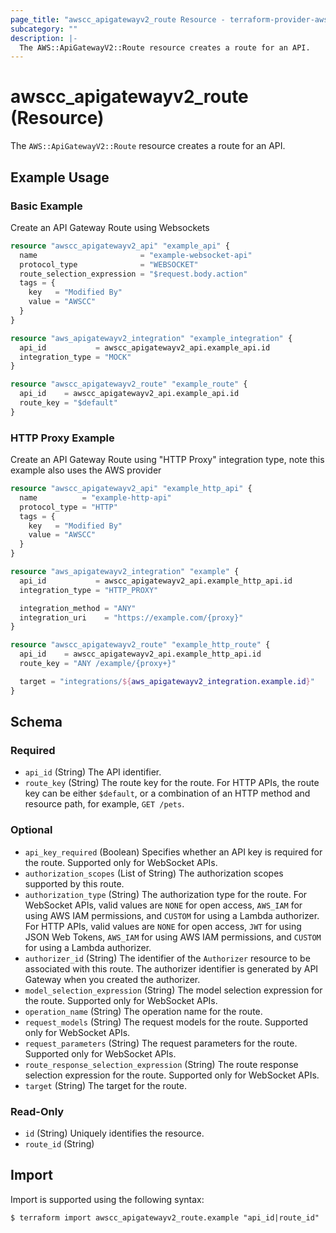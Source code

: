 ```yaml
---
page_title: "awscc_apigatewayv2_route Resource - terraform-provider-awscc"
subcategory: ""
description: |-
  The AWS::ApiGatewayV2::Route resource creates a route for an API.
---
```


# awscc_apigatewayv2_route (Resource)

The ``AWS::ApiGatewayV2::Route`` resource creates a route for an API.

## Example Usage

### Basic Example
Create an API Gateway Route using Websockets
```terraform
resource "awscc_apigatewayv2_api" "example_api" {
  name                       = "example-websocket-api"
  protocol_type              = "WEBSOCKET"
  route_selection_expression = "$request.body.action"
  tags = {
    key   = "Modified By"
    value = "AWSCC"
  }
}

resource "aws_apigatewayv2_integration" "example_integration" {
  api_id           = awscc_apigatewayv2_api.example_api.id
  integration_type = "MOCK"
}

resource "awscc_apigatewayv2_route" "example_route" {
  api_id    = awscc_apigatewayv2_api.example_api.id
  route_key = "$default"
}
```

### HTTP Proxy Example
Create an API Gateway Route using "HTTP Proxy" integration type, note this example also uses the AWS provider
```terraform
resource "awscc_apigatewayv2_api" "example_http_api" {
  name          = "example-http-api"
  protocol_type = "HTTP"
  tags = {
    key   = "Modified By"
    value = "AWSCC"
  }
}

resource "aws_apigatewayv2_integration" "example" {
  api_id           = awscc_apigatewayv2_api.example_http_api.id
  integration_type = "HTTP_PROXY"

  integration_method = "ANY"
  integration_uri    = "https://example.com/{proxy}"
}

resource "awscc_apigatewayv2_route" "example_http_route" {
  api_id    = awscc_apigatewayv2_api.example_http_api.id
  route_key = "ANY /example/{proxy+}"

  target = "integrations/${aws_apigatewayv2_integration.example.id}"
}
```

<!-- schema generated by tfplugindocs -->
## Schema

### Required

- `api_id` (String) The API identifier.
- `route_key` (String) The route key for the route. For HTTP APIs, the route key can be either ``$default``, or a combination of an HTTP method and resource path, for example, ``GET /pets``.

### Optional

- `api_key_required` (Boolean) Specifies whether an API key is required for the route. Supported only for WebSocket APIs.
- `authorization_scopes` (List of String) The authorization scopes supported by this route.
- `authorization_type` (String) The authorization type for the route. For WebSocket APIs, valid values are ``NONE`` for open access, ``AWS_IAM`` for using AWS IAM permissions, and ``CUSTOM`` for using a Lambda authorizer. For HTTP APIs, valid values are ``NONE`` for open access, ``JWT`` for using JSON Web Tokens, ``AWS_IAM`` for using AWS IAM permissions, and ``CUSTOM`` for using a Lambda authorizer.
- `authorizer_id` (String) The identifier of the ``Authorizer`` resource to be associated with this route. The authorizer identifier is generated by API Gateway when you created the authorizer.
- `model_selection_expression` (String) The model selection expression for the route. Supported only for WebSocket APIs.
- `operation_name` (String) The operation name for the route.
- `request_models` (String) The request models for the route. Supported only for WebSocket APIs.
- `request_parameters` (String) The request parameters for the route. Supported only for WebSocket APIs.
- `route_response_selection_expression` (String) The route response selection expression for the route. Supported only for WebSocket APIs.
- `target` (String) The target for the route.

### Read-Only

- `id` (String) Uniquely identifies the resource.
- `route_id` (String)

## Import

Import is supported using the following syntax:

```shell
$ terraform import awscc_apigatewayv2_route.example "api_id|route_id"
```